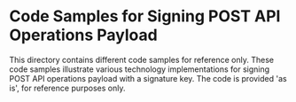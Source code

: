 # Code Samples for Signing POST API Operations Payload

This directory contains different code samples for reference only. These code samples illustrate various technology implementations for signing POST API operations payload with a signature key. The code is provided 'as is', for reference purposes only.

